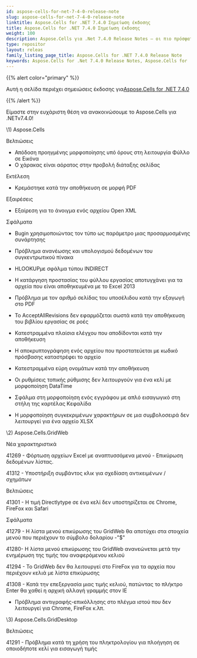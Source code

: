 ```yaml
---
id: aspose-cells-for-net-7-4-0-release-note
slug: aspose-cells-for-net-7-4-0-release-note
linktitle: Aspose.Cells for .NET 7.4.0 Σημείωση έκδοσης
title: Aspose.Cells for .NET 7.4.0 Σημείωση έκδοσης
weight: 100
description: Aspose.Cells για .Net 7.4.0 Release Notes – οι πιο πρόσφατες βελτιώσεις, νέες δυνατότητες και επιδιορθώσεις
type: repositor
layout: releas
family_listing_page_title: Aspose.Cells for .NET 7.4.0 Release Note
keywords: Aspose.Cells for .Net 7.4.0 Release Notes, Aspose.Cells for .Net 7.4.0 updates and fixe
---
```

{{% alert color="primary" %}} 

 Αυτή η σελίδα περιέχει σημειώσεις έκδοσης για[Aspose.Cells for .NET 7.4.0](https://releases.aspose.com/cells/net/new-releases/aspose.cells-for-.net-7.4.0/)

{{% /alert %}} 

 Είμαστε στην ευχάριστη θέση να ανακοινώσουμε το Aspose.Cells για .NETv7.4.0!



\1) Aspose.Cells 



 Βελτιώσεις

- Απόδοση προηγμένης μορφοποίησης υπό όρους στη λειτουργία Φύλλο σε Εικόνα
- Ο χάρακας είναι αόρατος στην προβολή διάταξης σελίδας



 Εκτέλεση

- Κρεμάστηκε κατά την αποθήκευση σε μορφή PDF



 Εξαιρέσεις

- Εξαίρεση για το άνοιγμα ενός αρχείου Open XML



Σφάλματα

- Bugin χρησιμοποιώντας τον τύπο ως παράμετρο μιας προσαρμοσμένης συνάρτησης
- Πρόβλημα ανανέωσης και υπολογισμού δεδομένων του συγκεντρωτικού πίνακα
- HLOOKUPμε σφάλμα τύπου INDIRECT
- Η κατάργηση προστασίας του φύλλου εργασίας αποτυγχάνει για τα αρχεία που είναι αποθηκευμένα με το Excel 2013
- Πρόβλημα με τον αριθμό σελίδας του υποσέλιδου κατά την εξαγωγή στο PDF
- Το AcceptAllRevisions δεν εφαρμόζεται σωστά κατά την αποθήκευση του βιβλίου εργασίας σε ροές

 - Κατεστραμμένα πλαίσια ελέγχου που αποδίδονται κατά την αποθήκευση

- Η αποκρυπτογράφηση ενός αρχείου που προστατεύεται με κωδικό πρόσβασης καταστρέφει το αρχείο

 - Κατεστραμμένα εύρη ονομάτων κατά την αποθήκευση

- Οι ρυθμίσεις τοπικής ρύθμισης δεν λειτουργούν για ένα κελί με μορφοποίηση DataTime
- Σφάλμα στη μορφοποίηση ενός εγγράφου με απλό εισαγωγικό στη στήλη της καρτέλας Κεφαλίδα
- Η μορφοποίηση συγκεκριμένων χαρακτήρων σε μια συμβολοσειρά δεν λειτουργεί για ένα αρχείο XLSX



 \2) Aspose.Cells.GridWeb



 Νέα χαρακτηριστικά

 41269 - Φόρτωση αρχείων Excel με αναπτυσσόμενα μενού - Επικύρωση δεδομένων λίστας.

 41312 - Υποστήριξη συμβάντος κλικ για σχεδίαση αντικειμένων / σχημάτων



 Βελτιώσεις

41301 - Η τιμή Directlytype σε ένα κελί δεν υποστηρίζεται σε Chrome, FireFox και Safari



Σφάλματα

 41279 - Η λίστα μενού επικύρωσης του GridWeb θα αποτύχει στα στοιχεία μενού που περιέχουν το σύμβολο δολαρίου -"$"

 41280- Η λίστα μενού επικύρωσης του GridWeb ανανεώνεται μετά την ενημέρωση της τιμής του αναφερόμενου κελιού

 41294 - Το GridWeb δεν θα λειτουργεί στο FireFox για τα αρχεία που περιέχουν κελιά με λίστα επικύρωσης

 41308 - Κατά την επεξεργασία μιας τιμής κελιού, πατώντας το πλήκτρο Enter θα χαθεί η αρχική αλλαγή γραμμής στον IE

- Πρόβλημα αντιγραφής-επικόλλησης στο πλέγμα ιστού που δεν λειτουργεί για Chrome, FireFox κ.λπ.



 \3) Aspose.Cells.GridDesktop



 Βελτιώσεις

 41291 - Πρόβλημα κατά τη χρήση του πληκτρολογίου για πλοήγηση σε οποιοδήποτε κελί για εισαγωγή τιμής


